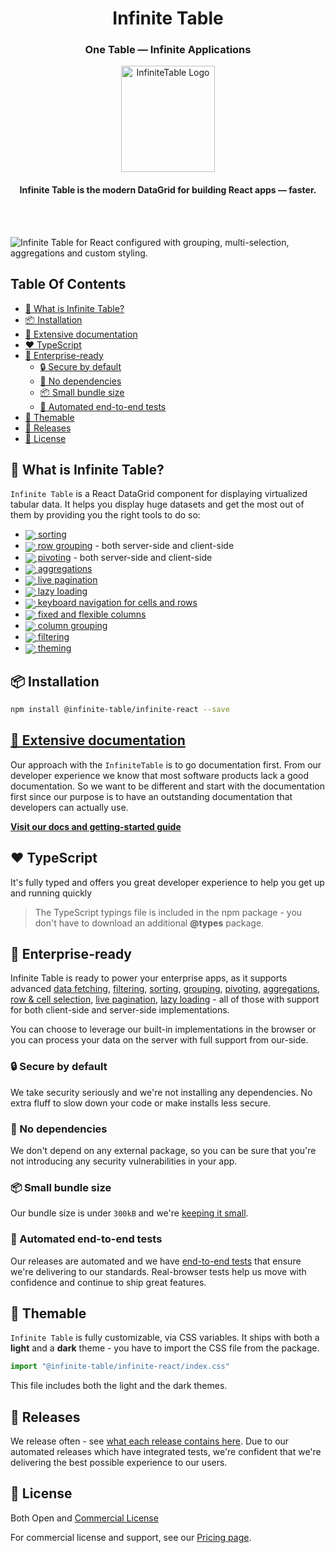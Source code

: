 <div align="center">
<h1>
<b>Infinite Table</b>
</h1>
<h3>One Table — Infinite Applications</h3>
  <a href="https://infinite-table.com">
    <img width="150px" height="170px" alt="InfiniteTable Logo" src="https://infinite-table.com/logo-infinite.svg" />
  </a>
<h4 >Infinite Table is the modern DataGrid for building React apps — faster.</h4>
<br />
<br />
</div>

![Infinite Table for React configured with grouping, multi-selection, aggregations and custom styling.](https://infinite-table.com/full-demo-image.png "Infinite Table demo")


## Table Of Contents
<!-- START doctoc generated TOC please keep comment here to allow auto update -->
<!-- DON'T EDIT THIS SECTION, INSTEAD RE-RUN doctoc TO UPDATE -->

- [🤔 What is Infinite Table?](#-what-is-infinite-table)
- [📦 Installation](#-installation)
- [📄 Extensive documentation](#-extensive-documentation)
- [❤️ TypeScript](#-typescript)
- [🏢 Enterprise-ready](#-enterprise-ready)
  - [🔒 Secure by default](#-secure-by-default)
  - [🚫 No dependencies](#-no-dependencies)
  - [📦 Small bundle size](#-small-bundle-size)
  - [🧪 Automated end-to-end tests](#-automated-end-to-end-tests)
- [🎨 Themable](#-themable)
- [🚀 Releases](#-releases)
- [📑 License](#-license)

<!-- END doctoc generated TOC please keep comment here to allow auto update -->


## 🤔 What is Infinite Table?

`Infinite Table` is a React DataGrid component for displaying virtualized tabular data. It helps you display huge datasets and get the most out of them by providing you the right tools to do so: 

* [<img src="https://infinite-table.com/icons/sorting.svg" align="center" />
 sorting](https://infinite-table.com/docs/learn/sorting/overview)
* [<img src="https://infinite-table.com/icons/row-grouping.svg" align="center" />
 row grouping](https://infinite-table.com/docs/learn/grouping-and-pivoting/grouping-rows) - both server-side and client-side
* [<img src="https://infinite-table.com/icons/pivoting.svg" align="center" />
 pivoting](https://infinite-table.com/docs/learn/grouping-and-pivoting/pivoting/overview) - both server-side and client-side
* [<img src="https://infinite-table.com/icons/aggregations.svg" align="center" />
 aggregations](https://infinite-table.com/docs/learn/grouping-and-pivoting/grouping-rows#aggregations)
* [<img src="https://infinite-table.com/icons/live-pagination.svg" align="center" />
 live pagination](https://infinite-table.com/docs/learn/working-with-data/live-pagination)
* [<img src="https://infinite-table.com/icons/lazy-loading.svg" align="center" />
 lazy loading](https://infinite-table.com/docs/learn/working-with-data/lazy-loading)
* [<img src="https://infinite-table.com/icons/keyboard-navigation.svg" align="center" />
 keyboard navigation for cells and rows](https://infinite-table.com/docs/learn/keyboard-navigation/navigating-cells)
* [<img src="https://infinite-table.com/icons/fixed-flex-cols.svg" align="center" />
 fixed and flexible columns](https://infinite-table.com/docs/learn/columns/fixed-and-flexible-size)
* [<img src="https://infinite-table.com/icons/column-grouping.svg" align="center" />
 column grouping](https://infinite-table.com/docs/learn/column-groups)
* [<img src="https://infinite-table.com/icons/filtering.svg" align="center" />
 filtering](https://infinite-table.com/docs/learn/filtering)
* [<img src="https://infinite-table.com/icons/theming.svg" align="center" />
 theming](https://infinite-table.com/docs/learn/theming)

<!-- * [🗃 filtering](https://infinite-table.com/docs/learn/filtering) -->


## 📦 Installation

```bash
npm install @infinite-table/infinite-react --save
```

## [📄 Extensive documentation](https://infinite-table.com/docs)

Our approach with the `InfiniteTable` is to go documentation first. From our developer experience we know that most software products lack a good documentation. So we want to be different and start with the documentation first since our purpose is to have an outstanding documentation that developers can actually use.

**[Visit our docs and getting-started guide](https://infinite-table.com/docs)**

## ❤️ TypeScript

It's fully typed and offers you great developer experience to help you get up and running quickly

> The TypeScript typings file is included in the npm package - you don't have to download an additional **@types** package.

## 🏢 Enterprise-ready

Infinite Table is ready to power your enterprise apps, as it supports advanced [data fetching](https://infinite-table.com/docs/learn/working-with-data#data-loading-strategies), [filtering](https://infinite-table.com/docs/learn/filtering), [sorting](https://infinite-table.com/docs/learn/sorting/overview), [grouping](https://infinite-table.com/docs/learn/grouping-and-pivoting/grouping-rows), [pivoting](https://infinite-table.com/docs/learn/grouping-and-pivoting/pivoting/overview), [aggregations](https://infinite-table.com/docs/learn/grouping-and-pivoting/group-aggregations), [row & cell selection](https://infinite-table.com/docs/learn/selection/row-selection), [live pagination](https://infinite-table.com/docs/learn/working-with-data/live-pagination), [lazy loading](https://infinite-table.com/docs/learn/working-with-data/lazy-loading) - all of those with support for both client-side and server-side implementations.

You can choose to leverage our built-in implementations in the browser or you can process your data on the server with full support from our-side.

### 🔒 Secure by default

We take security seriously and we're not installing any dependencies. No extra fluff to slow down your code or make installs less secure.

### 🚫 No dependencies

We don't depend on any external package, so you can be sure that you're not introducing any security vulnerabilities in your app.

### 📦 Small bundle size

Our bundle size is under `300kB` and we're [keeping it small](https://bundlephobia.com/package/@infinite-table/infinite-react).

### 🧪 Automated end-to-end tests

Our releases are automated and we have [end-to-end tests](https://github.com/infinite-table/infinite-react/tree/master/examples/src/pages/tests) that ensure we're delivering to our standards. Real-browser tests help us move with confidence and continue to ship great features.


## 🎨 Themable

`Infinite Table` is fully customizable, via CSS variables. It ships with both a **light** and a **dark** theme - you have to import the CSS file from the package.

```js
import "@infinite-table/infinite-react/index.css"
```

This file includes both the light and the dark themes.

## 🚀 Releases

We release often - see [what each release contains here](https://infinite-table.com/docs/releases). Due to our automated releases which have integrated tests, we're confident that we're delivering the best possible experience to our users.

## 📑 License 

Both Open and [Commercial License](https://infinite-table.com/eula)

For commercial license and support, see our [Pricing page](https://infinite-table.com/pricing).